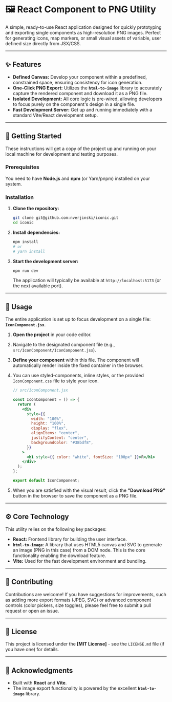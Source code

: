 # 🖼️ React Component to PNG Utility

A simple, ready-to-use React application designed for quickly prototyping and exporting single components as high-resolution PNG images. Perfect for generating icons, map markers, or small visual assets of variable, user defined size directly from JSX/CSS.

---

## ✨ Features

- **Defined Canvas:** Develop your component within a predefined, constrained space, ensuring consistency for icon generation.
- **One-Click PNG Export:** Utilizes the **`html-to-image`** library to accurately capture the rendered component and download it as a PNG file.
- **Isolated Development:** All core logic is pre-wired, allowing developers to focus purely on the component's design in a single file.
- **Fast Development Server:** Get up and running immediately with a standard Vite/React development setup.

---

## 🚀 Getting Started

These instructions will get a copy of the project up and running on your local machine for development and testing purposes.

### Prerequisites

You need to have **Node.js** and **npm** (or Yarn/pnpm) installed on your system.

### Installation

1.  **Clone the repository:**

    ```bash
    git clone git@github.com:nverjinski/iconic.git
    cd iconic
    ```

2.  **Install dependencies:**

    ```bash
    npm install
    # or
    # yarn install
    ```

3.  **Start the development server:**
    ```bash
    npm run dev
    ```
    The application will typically be available at `http://localhost:5173` (or the next available port).

---

## 🔧 Usage

The entire application is set up to focus development on a single file: **`IconComponent.jsx`**.

1.  **Open the project** in your code editor.
2.  Navigate to the designated component file (e.g., `src/IconComponent/IconComponent.jsx`).
3.  **Define your component** within this file. The component will automatically render inside the fixed container in the browser.
4.  You can use styled-components, inline styles, or the provided `IconComponent.css` file to style your icon.

    ```jsx
    // src/IconComponent.jsx

    const IconComponent = () => {
      return (
        <div
          style={{
            width: "100%",
            height: "100%",
            display: "flex",
            alignItems: "center",
            justifyContent: "center",
            backgroundColor: "#38bdf8",
          }}
        >
          <h1 style={{ color: "white", fontSize: "100px" }}>R</h1>
        </div>
      );
    };

    export default IconComponent;
    ```

5.  When you are satisfied with the visual result, click the **"Download PNG"** button in the browser to save the component as a PNG file.

---

## ⚙️ Core Technology

This utility relies on the following key packages:

- **React:** Frontend library for building the user interface.
- **`html-to-image`**: A library that uses HTML5 canvas and SVG to generate an image (PNG in this case) from a DOM node. This is the core functionality enabling the download feature.
- **Vite:** Used for the fast development environment and bundling.

---

## 🤝 Contributing

Contributions are welcome! If you have suggestions for improvements, such as adding more export formats (JPEG, SVG) or advanced component controls (color pickers, size toggles), please feel free to submit a pull request or open an issue.

---

## 📄 License

This project is licensed under the **[MIT License]** - see the `LICENSE.md` file (if you have one) for details.

---

## 🙏 Acknowledgments

- Built with **React** and **Vite**.
- The image export functionality is powered by the excellent **`html-to-image`** library.
